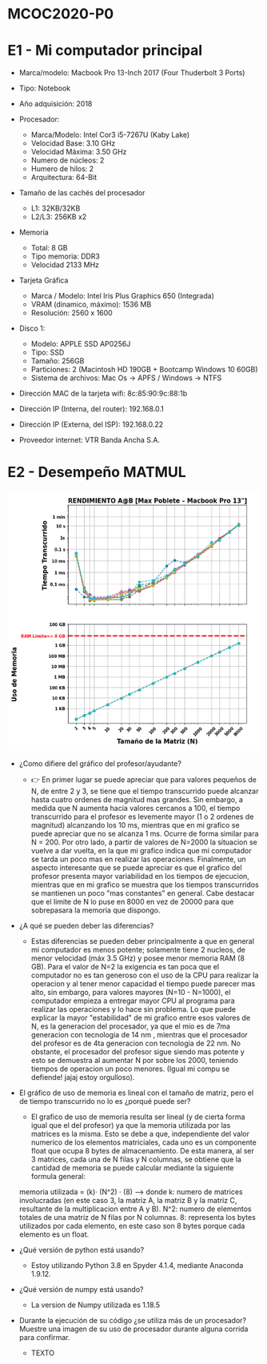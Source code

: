# MCOC2020-P0

# E1 - Mi computador principal

* Marca/modelo: Macbook Pro 13-Inch 2017 (Four Thuderbolt 3 Ports)
* Tipo: Notebook
* Año adquisición: 2018
* Procesador:
  * Marca/Modelo: Intel Cor3 i5-7267U (Kaby Lake)
  * Velocidad Base: 3.10 GHz
  * Velocidad Máxima: 3.50 GHz
  * Numero de núcleos: 2 
  * Humero de hilos: 2
  * Arquitectura: 64-Bit
* Tamaño de las cachés del procesador
  * L1: 32KB/32KB
  * L2/L3: 256KB x2
* Memoria 
  * Total: 8 GB
  * Tipo memoria: DDR3
  * Velocidad 2133 MHz
* Tarjeta Gráfica
  * Marca / Modelo: Intel Iris Plus Graphics 650 (Integrada)
  * VRAM (dinamico, máximo): 1536 MB
  * Resolución: 2560 x 1600
* Disco 1: 
  * Modelo: APPLE SSD AP0256J
  * Tipo: SSD
  * Tamaño: 256GB
  * Particiones: 2 (Macintosh HD 190GB + Bootcamp Windows 10 60GB)
  * Sistema de archivos: Mac Os -> APFS / Windows -> NTFS

  
* Dirección MAC de la tarjeta wifi: 8c:85:90:9c:88:1b
* Dirección IP (Interna, del router): 192.168.0.1
* Dirección IP (Externa, del ISP): 192.168.0.22
* Proveedor internet: VTR Banda Ancha S.A.


# E2 - Desempeño MATMUL

![alt text](https://github.com/maxipoblete/MCOC2020-P0/blob/master/MP_timing_matmul.png)

* ¿Como difiere del gráfico del profesor/ayudante?
  * 👉 En primer lugar se puede apreciar que para valores pequeños de N, de entre 2 y 3, se tiene que el tiempo transcurrido puede alcanzar hasta cuatro ordenes de magnitud mas grandes. Sin embargo, a medida que N aumenta hacia valores cercanos a 100, el tiempo transcurrido para el profesor es levemente mayor (1 o 2 ordenes de magnitud) alcanzando los 10 ms, mientras que en mi grafico se puede apreciar que no se alcanza 1 ms. Ocurre de forma similar para N = 200. Por otro lado, a partir de valores de N=2000 la situacion se vuelve a dar vuelta, en la que mi grafico indica que mi computador se tarda un poco mas en realizar las operaciones. Finalmente, un aspecto interesante que se puede apreciar es que el grafico del profesor presenta mayor variabilidad en los tiempos de ejecucion, mientras que en mi grafico se muestra que los tiempos transcurridos se mantienen un poco "mas constantes" en general. Cabe destacar que el limite de N lo puse en 8000 en vez de 20000 para que sobrepasara la memoria que dispongo.
  
* ¿A qué se pueden deber las diferencias?
  * Estas diferencias se pueden deber principalmente a que en general mi computador es menos potente; solamente tiene 2 nucleos, de menor velocidad (máx 3.5 GHz) y posee menor memoria RAM (8 GB). Para el valor de N=2 la exigencia es tan poca que el computador no es tan generoso con el uso de la CPU para realizar la operacion y al tener menor capacidad el tiempo puede parecer mas alto, sin embargo, para valores mayores (N=10 - N=1000), el computador empieza a entregar mayor CPU al programa para realizar las operaciones y lo hace sin problema. Lo que puede explicar la mayor "estabilidad" de mi grafico entre esos valores de N, es la generacion del procesador, ya que el mio es de 7ma generacion con tecnologia de 14 nm , mientras que el procesador del profesor es de 4ta generacion con tecnologia de 22 nm. No obstante, el procesador del profesor sigue siendo mas potente y esto se demuestra al aumentar N por sobre los 2000, teniendo tiempos de operacion un poco menores. (Igual mi compu se defiende! jajaj estoy orgulloso). 
  
* El gráfico de uso de memoria es lineal con el tamaño de matriz, pero el de tiempo transcurrido no lo es ¿porqué puede ser?
  * El grafico de uso de memoria resulta ser lineal (y de cierta forma igual que el del profesor) ya que la memoria utilizada por las matrices es la misma. Esto se debe a que, independiente del valor numerico de los elementos matriciales, cada uno es un componente float que ocupa 8 bytes de almacenamiento. De esta manera, al ser 3 matrices, cada una de N filas y N columnas, se obtiene que la cantidad de memoria se puede calcular mediante la siguiente formula general: 
  
  memoria utilizada = (k)· (N^2) · (8) 
  --> donde 
      k: numero de matrices involucradas (en este caso 3, la matriz A, la matriz B y la matriz C, resultante de la multiplicacion entre A y B).
      N^2: numero de elementos totales de una matriz de N filas por N columnas.
      8: representa los bytes utilizados por cada elemento, en este caso son 8 bytes porque cada elemento es un float.
      
* ¿Qué versión de python está usando?
  * Estoy utilizando Python 3.8 en Spyder 4.1.4, mediante Anaconda 1.9.12.
  
* ¿Qué versión de numpy está usando?
  * La version de Numpy utilizada es 1.18.5
  
* Durante la ejecución de su código ¿se utiliza más de un procesador? Muestre una imagen de su uso de procesador durante alguna corrida para confirmar.
  * TEXTO
  
